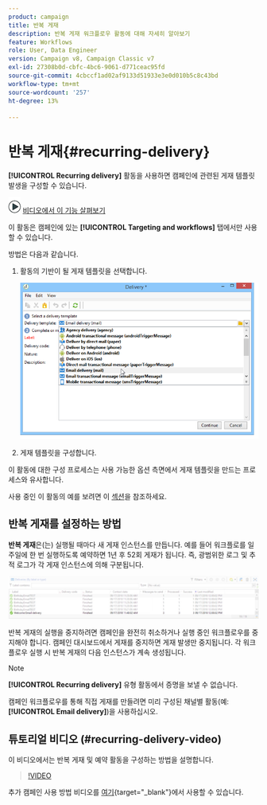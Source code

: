 ```yaml
---
product: campaign
title: 반복 게재
description: 반복 게재 워크플로우 활동에 대해 자세히 알아보기
feature: Workflows
role: User, Data Engineer
version: Campaign v8, Campaign Classic v7
exl-id: 27308b0d-cbfc-4bc6-9061-d771ceac95fd
source-git-commit: 4cbccf1ad02af9133d51933e3e0d010b5c8c43bd
workflow-type: tm+mt
source-wordcount: '257'
ht-degree: 13%

---
```


# 반복 게재{#recurring-delivery}



**[!UICONTROL Recurring delivery]** 활동을 사용하면 캠페인에 관련된 게재 템플릿 발생을 구성할 수 있습니다.

![](assets/do-not-localize/how-to-video.png) [비디오에서 이 기능 살펴보기](#recurring-delivery-video)

이 활동은 캠페인에 있는 **[!UICONTROL Targeting and workflows]** 탭에서만 사용할 수 있습니다.

방법은 다음과 같습니다.

1. 활동의 기반이 될 게재 템플릿을 선택합니다.

   ![](assets/recurring_delivery_001.png)

1. 게재 템플릿을 구성합니다.

이 활동에 대한 구성 프로세스는 사용 가능한 옵션 측면에서 게재 템플릿을 만드는 프로세스와 유사합니다.

사용 중인 이 활동의 예를 보려면 이 [섹션](send-a-birthday-email.md#creating-a-recurring-delivery-in-a-targeting-workflow)을 참조하세요.

## 반복 게재를 설정하는 방법

**반복 게재**&#x200B;은(는) 실행될 때마다 새 게재 인스턴스를 만듭니다. 예를 들어 워크플로를 일주일에 한 번 실행하도록 예약하면 1년 후 52회 게재가 됩니다. 즉, 광범위한 로그 및 추적 로그가 각 게재 인스턴스에 의해 구분됩니다.

![반복 게재](assets/delivery_recurring.jpg)

반복 게재의 실행을 중지하려면 캠페인을 완전히 취소하거나 실행 중인 워크플로우를 중지해야 합니다. 캠페인 대시보드에서 게재를 중지하면 게재 발생만 중지됩니다. 각 워크플로우 실행 시 반복 게재의 다음 인스턴스가 계속 생성됩니다.

>[!NOTE]
>
>**[!UICONTROL Recurring delivery]** 유형 활동에서 증명을 보낼 수 없습니다.
> 
>캠페인 워크플로우를 통해 직접 게재를 만들려면 미리 구성된 채널별 활동(예: **[!UICONTROL Email delivery]**)을 사용하십시오.

## 튜토리얼 비디오 (#recurring-delivery-video)

이 비디오에서는 반복 게재 및 예약 활동을 구성하는 방법을 설명합니다.

>[!VIDEO](https://video.tv.adobe.com/v/25040?quality=12)

추가 캠페인 사용 방법 비디오를 [여기](https://experienceleague.adobe.com/docs/campaign-learn/tutorials/getting-started/introduction-to-adobe-campaign.html){target="_blank"}에서 사용할 수 있습니다.
